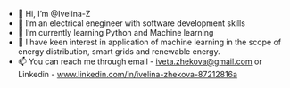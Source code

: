 - 👋 Hi, I’m @Ivelina-Z
- 👀 I’m an electrical enegineer with software development skills
- 🌱 I’m currently learning Python and Machine learning
- 💞️ I have keen interest in application of machine learning in the scope of energy distribution, smart grids and renewable energy.
- 📫 You can reach me through email - iveta.zhekova@gmail.com or Linkedin - www.linkedin.com/in/ivelina-zhekova-87212816a

<!---
Ivelina-Z/Ivelina-Z is a ✨ special ✨ repository because its `README.md` (this file) appears on your GitHub profile.
You can click the Preview link to take a look at your changes.
--->
